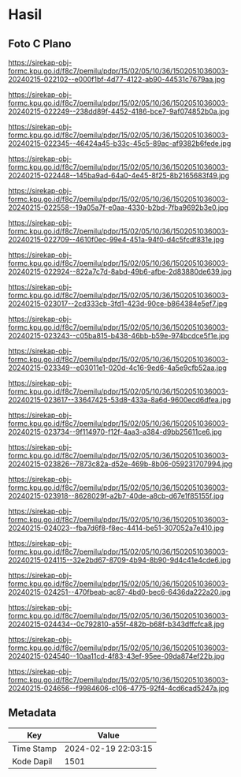 # Hasil

## Foto C Plano

https://sirekap-obj-formc.kpu.go.id/f8c7/pemilu/pdpr/15/02/05/10/36/1502051036003-20240215-022102--e000f1bf-4d77-4122-ab90-44531c7679aa.jpg

https://sirekap-obj-formc.kpu.go.id/f8c7/pemilu/pdpr/15/02/05/10/36/1502051036003-20240215-022249--238dd89f-4452-4186-bce7-9af074852b0a.jpg

https://sirekap-obj-formc.kpu.go.id/f8c7/pemilu/pdpr/15/02/05/10/36/1502051036003-20240215-022345--46424a45-b33c-45c5-89ac-af9382b6fede.jpg

https://sirekap-obj-formc.kpu.go.id/f8c7/pemilu/pdpr/15/02/05/10/36/1502051036003-20240215-022448--145ba9ad-64a0-4e45-8f25-8b2165683f49.jpg

https://sirekap-obj-formc.kpu.go.id/f8c7/pemilu/pdpr/15/02/05/10/36/1502051036003-20240215-022558--19a05a7f-e0aa-4330-b2bd-7fba9692b3e0.jpg

https://sirekap-obj-formc.kpu.go.id/f8c7/pemilu/pdpr/15/02/05/10/36/1502051036003-20240215-022709--4610f0ec-99e4-451a-94f0-d4c5fcdf831e.jpg

https://sirekap-obj-formc.kpu.go.id/f8c7/pemilu/pdpr/15/02/05/10/36/1502051036003-20240215-022924--822a7c7d-8abd-49b6-afbe-2d83880de639.jpg

https://sirekap-obj-formc.kpu.go.id/f8c7/pemilu/pdpr/15/02/05/10/36/1502051036003-20240215-023017--2cd333cb-3fd1-423d-90ce-b864384e5ef7.jpg

https://sirekap-obj-formc.kpu.go.id/f8c7/pemilu/pdpr/15/02/05/10/36/1502051036003-20240215-023243--c05ba815-b438-46bb-b59e-974bcdce5f1e.jpg

https://sirekap-obj-formc.kpu.go.id/f8c7/pemilu/pdpr/15/02/05/10/36/1502051036003-20240215-023349--e03011e1-020d-4c16-9ed6-4a5e9cfb52aa.jpg

https://sirekap-obj-formc.kpu.go.id/f8c7/pemilu/pdpr/15/02/05/10/36/1502051036003-20240215-023617--33647425-53d8-433a-8a6d-9600ecd6dfea.jpg

https://sirekap-obj-formc.kpu.go.id/f8c7/pemilu/pdpr/15/02/05/10/36/1502051036003-20240215-023734--9f114970-f12f-4aa3-a384-d9bb25611ce6.jpg

https://sirekap-obj-formc.kpu.go.id/f8c7/pemilu/pdpr/15/02/05/10/36/1502051036003-20240215-023826--7873c82a-d52e-469b-8b06-059231707994.jpg

https://sirekap-obj-formc.kpu.go.id/f8c7/pemilu/pdpr/15/02/05/10/36/1502051036003-20240215-023918--8628029f-a2b7-40de-a8cb-d67e1f85155f.jpg

https://sirekap-obj-formc.kpu.go.id/f8c7/pemilu/pdpr/15/02/05/10/36/1502051036003-20240215-024023--fba7d6f8-f8ec-4414-be51-307052a7e410.jpg

https://sirekap-obj-formc.kpu.go.id/f8c7/pemilu/pdpr/15/02/05/10/36/1502051036003-20240215-024115--32e2bd67-8709-4b94-8b90-9d4c41e4cde6.jpg

https://sirekap-obj-formc.kpu.go.id/f8c7/pemilu/pdpr/15/02/05/10/36/1502051036003-20240215-024251--470fbeab-ac87-4bd0-bec6-6436da222a20.jpg

https://sirekap-obj-formc.kpu.go.id/f8c7/pemilu/pdpr/15/02/05/10/36/1502051036003-20240215-024434--0c792810-a55f-482b-b68f-b343dffcfca8.jpg

https://sirekap-obj-formc.kpu.go.id/f8c7/pemilu/pdpr/15/02/05/10/36/1502051036003-20240215-024540--10aa11cd-4f83-43ef-95ee-09da874ef22b.jpg

https://sirekap-obj-formc.kpu.go.id/f8c7/pemilu/pdpr/15/02/05/10/36/1502051036003-20240215-024656--f9984606-c106-4775-92f4-4cd6cad5247a.jpg


## Metadata

| Key        | Value               |
| ---------- | ------------------- |
| Time Stamp | 2024-02-19 22:03:15 |
| Kode Dapil | 1501                |




